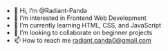 - 👋 Hi, I’m @Radiant-Panda
- 👀 I’m interested in Frontend Web Development 
- 🌱 I’m currently learning HTML, CSS, and JavaScript
- 💞️ I’m looking to collaborate on beginner projects
- 📫 How to reach me radiant.panda0@gmail.com

<!---
Radiant-Panda/Radiant-Panda is a ✨ special ✨ repository because its `README.md` (this file) appears on your GitHub profile.
You can click the Preview link to take a look at your changes.
--->
